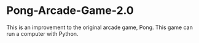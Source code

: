 # Pong-Arcade-Game-2.0

This is an improvement to the original arcade game, Pong. This game can run a computer with Python. 
